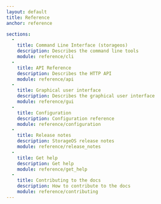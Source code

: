 ```yaml
---
layout: default
title: Reference
anchor: reference

sections:
  -
    title: Command Line Interface (storageos)
    description: Describes the command line tools
    module: reference/cli
  -
    title: API Reference
    description: Describes the HTTP API
    module: reference/api
  -
    title: Graphical user interface
    description: Describes the graphical user interface
    module: reference/gui
  -
    title: Configuration
    description: Configuration reference
    module: reference/configuration
  -
    title: Release notes
    description: StorageOS release notes
    module: reference/release_notes
  -
    title: Get help
    description: Get help
    module: reference/get_help
  -
    title: Contributing to the docs
    description: How to contribute to the docs
    module: reference/contributing
---
```

